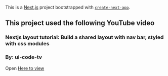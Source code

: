 This is a [Next.js](https://nextjs.org/) project bootstrapped with [`create-next-app`](https://github.com/vercel/next.js/tree/canary/packages/create-next-app).

## This project used the following YouTube video

### Nextjs layout tutorial: Build a shared layout with nav bar, styled with css modules

### By: ui-code-tv

Open [Here to view](https://www.youtube.com/watch?v=prbOI7G0RvY&ab_channel=ui-code-tv)
